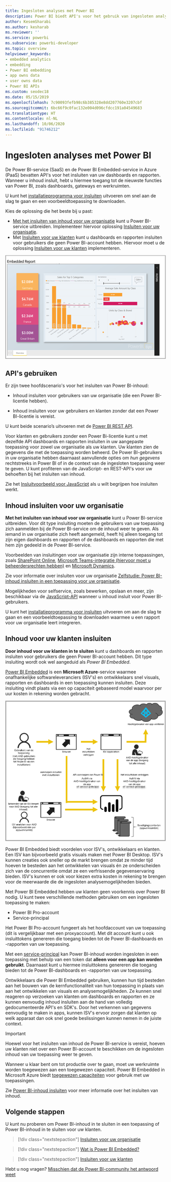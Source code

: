 ```yaml
---
title: Ingesloten analyses met Power BI
description: Power BI biedt API's voor het gebruik van ingesloten analyse voor uw dashboards en rapporten in toepassingen. Meer informatie over insluiten met Power BI in zowel een PaaS-omgeving als een SaaS-omgeving met behulp van software voor ingesloten analyses, hulpprogramma's voor ingesloten analyses of hulpprogramma's voor ingesloten business intelligence.
author: KesemSharabi
ms.author: kesharab
ms.reviewer: ''
ms.service: powerbi
ms.subservice: powerbi-developer
ms.topic: overview
helpviewer_keywords:
- embedded analytics
- embedding
- Power BI embedding
- app owns data
- user owns data
- Power BI APIs
ms.custom: seodec18
ms.date: 05/15/2019
ms.openlocfilehash: 7c90093fefb98c6b385328e8dd207760e3207cbf
ms.sourcegitcommit: 6bc66f9c0fac132e004d096cfdcc191a04549683
ms.translationtype: HT
ms.contentlocale: nl-NL
ms.lasthandoff: 10/06/2020
ms.locfileid: "91746212"
---
```

# <a name="embedded-analytics-with-power-bi"></a>Ingesloten analyses met Power BI

De Power BI-service (SaaS) en de Power BI Embedded-service in Azure (PaaS) bevatten API's voor het insluiten van uw dashboards en rapporten. Wanneer u inhoud insluit, hebt u hiermee toegang tot de nieuwste functies van Power BI, zoals dashboards, gateways en werkruimten.

U kunt het [installatieprogramma voor insluiten](https://aka.ms/embedsetup) uitvoeren om snel aan de slag te gaan en een voorbeeldtoepassing te downloaden.

Kies de oplossing die het beste bij u past:

* [Met het insluiten van inhoud voor uw organisatie](embedding.md#embedding-for-your-organization) kunt u Power BI-service uitbreiden. Implementeer hiervoor oplossing [Insluiten voor uw organisatie](https://aka.ms/embedsetup/UserOwnsData).
* Met [Insluiten voor uw klanten](embedding.md#embedding-for-your-customers) kunt u dashboards en rapporten insluiten voor gebruikers die geen Power BI-account hebben. Hiervoor moet u de oplossing [Insluiten voor uw klanten](https://aka.ms/embedsetup/AppOwnsData) implementeren.

![Voorbeeld van PBIE](media/embedding/what-can-you-do-02.png)

## <a name="use-apis"></a>API's gebruiken

Er zijn twee hoofdscenario's voor het insluiten van Power BI-inhoud:
- Inhoud insluiten voor gebruikers van uw organisatie (die een Power BI-licentie hebben). 
 
- Inhoud insluiten voor uw gebruikers en klanten zonder dat een Power BI-licentie is vereist. 

U kunt beide scenario’s uitvoeren met de [Power BI REST API](/rest/api/power-bi/).

Voor klanten en gebruikers zonder een Power Bi-licentie kunt u met dezelfde API dashboards en rapporten insluiten in uw aangepaste toepassing voor zowel uw organisatie als uw klanten. Uw klanten zien de gegevens die met de toepassing worden beheerd. De Power BI-gebruikers in uw organisatie hebben daarnaast aanvullende opties om *hun gegevens* rechtstreeks in Power BI of in de context van de ingesloten toepassing weer te geven. U kunt profiteren van de JavaScript- en REST-API's voor uw behoeften bij het insluiten van inhoud.

Zie het [Insluitvoorbeeld voor JavaScript](https://microsoft.github.io/PowerBI-JavaScript/demo/) als u wilt begrijpen hoe insluiten werkt.

## <a name="embedding-for-your-organization"></a>Inhoud insluiten voor uw organisatie

**Met het insluiten van inhoud voor uw organisatie** kunt u Power BI-service uitbreiden. Voor dit type insluiting moeten de gebruikers van uw toepassing zich aanmelden bij de Power BI-service om de inhoud weer te geven. Als iemand in uw organisatie zich heeft aangemeld, heeft hij alleen toegang tot zijn eigen dashboards en rapporten of de dashboards en rapporten die met hem zijn gedeeld in de Power BI-service.

Voorbeelden van insluitingen voor uw organisatie zijn interne toepassingen, zoals [SharePoint Online](https://powerbi.microsoft.com/blog/integrate-power-bi-reports-in-sharepoint-online/), [Microsoft Teams-integratie (hiervoor moet u beheerdersrechten hebben)](https://powerbi.microsoft.com/blog/power-bi-teams-up-with-microsoft-teams/) en [Microsoft Dynamics](/dynamics365/customer-engagement/basics/add-edit-power-bi-visualizations-dashboard).

Zie voor informatie over insluiten voor uw organisatie [Zelfstudie: Power BI-inhoud insluiten in een toepassing voor uw organisatie](embed-sample-for-your-organization.md).

Mogelijkheden voor selfservice, zoals bewerken, opslaan en meer, zijn beschikbaar via de [JavaScript-API](https://github.com/Microsoft/PowerBI-JavaScript) wanneer u inhoud insluit voor Power BI-gebruikers.

U kunt het [installatieprogramma voor insluiten](https://aka.ms/embedsetup/UserOwnsData) uitvoeren om aan de slag te gaan en een voorbeeldtoepassing te downloaden waarmee u een rapport voor uw organisatie leert integreren.

## <a name="embedding-for-your-customers"></a>Inhoud voor uw klanten insluiten

**Door inhoud voor uw klanten in te sluiten** kunt u dashboards en rapporten insluiten voor gebruikers die geen Power BI-account hebben. Dit type insluiting wordt ook wel aangeduid als *Power BI Embedded*.

[Power BI Embedded](azure-pbie-what-is-power-bi-embedded.md) is een **Microsoft Azure**-service waarmee onafhankelijke softwareleveranciers (ISV's) en ontwikkelaars snel visuals, rapporten en dashboards in een toepassing kunnen insluiten. Deze insluiting vindt plaats via een op capaciteit gebaseerd model waarvoor per uur kosten in rekening worden gebracht.

![Stroom voor het insluiten van inhoud voor uw klanten](media/embedding/powerbi-embed-flow.png)

Power BI Embedded biedt voordelen voor ISV's, ontwikkelaars en klanten. Een ISV kan bijvoorbeeld gratis visuals maken met Power BI Desktop. ISV's kunnen creaties ook sneller op de markt brengen omdat ze minder tijd hoeven te besteden aan het ontwikkelen van visuals én ze onderscheiden zich van de concurrentie omdat ze een verfrissende gegevenservaring bieden. ISV's kunnen er ook voor kiezen extra kosten in rekening te brengen voor de meerwaarde die de ingesloten analysemogelijkheden bieden.

Met Power BI Embedded hebben uw klanten geen voorkennis over Power BI nodig. U kunt twee verschillende methoden gebruiken om een ingesloten toepassing te maken:
- Power BI Pro-account 
- Service-principal 

Het Power BI Pro-account fungeert als het hoofdaccount van uw toepassing (dit is vergelijkbaar met een proxyaccount). Met dit account kunt u ook insluittokens genereren die toegang bieden tot de Power BI-dashboards en -rapporten van uw toepassing.

Met een [service-principal](embed-service-principal.md) kan Power BI-inhoud worden ingesloten in een toepassing met behulp van een token dat **alleen voor een app kan worden gebruikt**. Daarnaast kunt u hiermee insluittokens genereren die toegang bieden tot de Power BI-dashboards en -rapporten van uw toepassing.

Ontwikkelaars die Power BI Embedded gebruiken, kunnen hun tijd besteden aan het bouwen van de kernfunctionaliteit van hun toepassing in plaats van aan het ontwikkelen van visuals en analysemogelijkheden. Ze kunnen snel reageren op verzoeken van klanten om dashboards en rapporten en ze kunnen eenvoudig inhoud insluiten aan de hand van volledig gedocumenteerde API's en SDK's. Door het verkennen van gegevens eenvoudig te maken in apps, kunnen ISV's ervoor zorgen dat klanten op welk apparaat dan ook snel goede beslissingen kunnen nemen in de juiste context.

> [!IMPORTANT]
> Hoewel voor het insluiten van inhoud de Power BI-service is vereist, hoeven uw klanten niet over een Power BI-account te beschikken om de ingesloten inhoud van uw toepassing weer te geven. 

Wanneer u klaar bent om tot productie over te gaan, moet uw werkruimte worden toegewezen aan een toegewezen capaciteit. Power BI Embedded in Microsoft Azure biedt [toegewezen capaciteiten](azure-pbie-create-capacity.md) voor gebruik met uw toepassingen.

Zie [Power BI-inhoud insluiten](embed-sample-for-customers.md) voor meer informatie over het insluiten van inhoud.

## <a name="next-steps"></a>Volgende stappen

U kunt nu proberen om Power BI-inhoud in te sluiten in een toepassing of Power BI-inhoud in te sluiten voor uw klanten.

> [!div class="nextstepaction"]
> [Insluiten voor uw organisatie](embed-sample-for-your-organization.md)

> [!div class="nextstepaction"]
> [Wat is Power BI Embedded?](azure-pbie-what-is-power-bi-embedded.md)

> [!div class="nextstepaction"]
>[Insluiten voor uw klanten](embed-sample-for-customers.md)

Hebt u nog vragen? [Misschien dat de Power BI-community het antwoord weet](https://community.powerbi.com/)